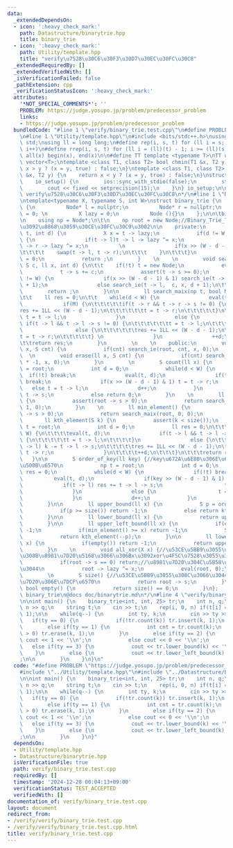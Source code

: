 ```yaml
---
data:
  _extendedDependsOn:
  - icon: ':heavy_check_mark:'
    path: Datastructure/binarytrie.hpp
    title: binary_trie
  - icon: ':heavy_check_mark:'
    path: Utility/template.hpp
    title: "verify\u7528\u30C6\u30F3\u30D7\u30EC\u30FC\u30C8"
  _extendedRequiredBy: []
  _extendedVerifiedWith: []
  _isVerificationFailed: false
  _pathExtension: cpp
  _verificationStatusIcon: ':heavy_check_mark:'
  attributes:
    '*NOT_SPECIAL_COMMENTS*': ''
    PROBLEM: https://judge.yosupo.jp/problem/predecessor_problem
    links:
    - https://judge.yosupo.jp/problem/predecessor_problem
  bundledCode: "#line 1 \"verify/binary_trie.test.cpp\"\n#define PROBLEM \"https://judge.yosupo.jp/problem/predecessor_problem\"\
    \n#line 1 \"Utility/template.hpp\"\n#include <bits/stdc++.h>\nusing namespace\
    \ std;\nusing ll = long long;\n#define rep(i, s, t) for (ll i = s; i < (ll)(t);\
    \ i++)\n#define rrep(i, s, t) for (ll i = (ll)(t) - 1; i >= (ll)(s); i--)\n#define\
    \ all(x) begin(x), end(x)\n\n#define TT template <typename T>\nTT using vec =\
    \ vector<T>;\ntemplate <class T1, class T2> bool chmin(T1 &x, T2 y) {\n    return\
    \ x > y ? (x = y, true) : false;\n}\ntemplate <class T1, class T2> bool chmax(T1\
    \ &x, T2 y) {\n    return x < y ? (x = y, true) : false;\n}\nstruct io_setup {\n\
    \    io_setup() {\n        ios::sync_with_stdio(false);\n        std::cin.tie(nullptr);\n\
    \        cout << fixed << setprecision(15);\n    }\n} io_setup;\n\n/*\n@brief\
    \ verify\u7528\u30C6\u30F3\u30D7\u30EC\u30FC\u30C8\n*/\n#line 1 \"Datastructure/binarytrie.hpp\"\
    \ntemplate<typename X, typename S, int W>\nstruct binary_trie {\n    struct Node\
    \ {\n          Node* l = nullptr;\n          Node* r = nullptr;\n          S s\
    \ = 0; \n          X lazy = 0;\n          Node (){}\n    };\n\n\tbinary_trie(){}\n\
    \n    using np = Node*;\n\t\n    np root = new Node;//Binary_Trie_Tree\u306E\u6839\
    \u3092\u8868\u3059\u30CE\u30FC\u30C9\u3002\n\n    private:\n        void eval(np\
    \ t, int d) {\n            X x = t -> lazy;\n            if(d != W && x != 0)\
    \ {\n                if(t -> l)t -> l -> lazy ^= x;\n                if(t -> r)t\
    \ -> r -> lazy ^= x;\n          \n                if(x >> (W - d - 1) & 1) {\n\
    \t\t\t\t    swap(t -> l, t -> r);\n\t\t\t    }\n\t\t\t}\n            t -> lazy\
    \ = 0;\n            return ;\n        }    \n    \n        void search_ie(np &t,\
    \ S c, ll x, int d) {\n\t\t    if(!t) t = new Node;\n            eval(t, d);\n\
    \            t -> s += c;\n            assert(t -> s >= 0);\n            if(d\
    \ != W) {\n                if(x >> (W - d - 1) & 1) search_ie(t -> r, c, x, d\
    \ + 1);\n                else search_ie(t -> l,  c, x, d + 1);\n\t\t\t}\n    \
    \        return ;\n        }\n\n        ll search_maix(np t, bool M, int d) {\n\
    \t\t    ll res = 0;\n\t\t    while(d < W) {\n                eval(t, d);\n   \
    \             if(M) {\n\t\t\t\t\tif(t -> r && t -> r -> s != 0) {\n\t\t\t\t\t\t\
    res += 1LL << (W - d - 1);\n\t\t\t\t\t\tt = t -> r;\n\t\t\t\t\t}\n\t\t\t\t\telse\
    \ t = t -> l;\n                }\n                else {\n                   \
    \ if(t -> l && t -> l -> s != 0) {\n\t\t\t\t\t\tt = t -> l;\n\t\t\t\t\t}\n   \
    \                 else {\n\t\t\t\t\t\tres += 1LL << (W - d - 1);\n\t\t\t\t\t\t\
    t = t -> r;\n\t\t\t\t\t} \n                }\n                ++d;\n\t\t\t}\n\t\
    \t\treturn res;\n        }\n        \n    \n    public:\n        void insert(ll\
    \ x, S cnt) {\n            if(cnt) search_ie(root, cnt, x, 0);\n        }\n  \
    \  \n        void erase(ll x, S cnt) {\n            if(cnt) search_ie(root, cnt\
    \ * -1, x, 0);\n        }\n        \n        S count(ll x) {\n            np t\
    \ = root;\n            int d = 0;\n            while(d < W) {\n              \
    \  if(!t) break;\n                eval(t, d);\n                if(t -> s == 0)\
    \ break;\n                if(x >> (W - d - 1) & 1) t = t -> r;\n             \
    \   else t = t -> l;\n                d++;\n            }\n            if(t) return\
    \ t -> s;\n            else return 0;\n        }\n    \n        ll max_element()\
    \ {\n            assert(root -> s > 0);\n            return search_maix(root,\
    \ 1, 0);\n        }\n    \n        ll min_element() {\n            assert(root\
    \ -> s > 0);\n            return search_maix(root, 0, 0);\n        }\n    \n \
    \       ll kth_element(S k) {\n            assert(k < size());\n            np\
    \ t = root;\n            int d = 0;\n            ll res = 0;\n\t\t\twhile(d <\
    \ W) {\n\t\t\t\teval(t, d);\n                if(t -> l && t -> l -> s >= k + 1)\
    \ {\n\t\t\t\t\tt = t -> l;\n\t\t\t\t}\n                else {\n\t\t\t\t\tif(t\
    \ -> l) k -= t -> l -> s;\n\t\t\t\t\tres += 1LL << (W - d - 1);\n\t\t\t\t\tt =\
    \ t -> r;\n                }\n\t\t\t\t++d;\n\t\t\t}\n\t\t\treturn res;\n     \
    \   }\n\n        S order_of_key(ll key) {//key\u672A\u6E80\u306E\u6570\u5B57\u306E\
    \u500B\u6570\n            np t = root;\n            int d = 0;\n            S\
    \ res = 0;\n            while(d < W) {\n                if(!t) break;\n      \
    \          eval(t, d);\n                if(key >> (W - d - 1) & 1) {\n       \
    \             if(t -> l) res += t -> l -> s;\n                    t = t -> r;\n\
    \                }\n                else {\n                    t = t -> l;\n\
    \                }\n                d++;\n            }\n            return res;\n\
    \        }\n\n        ll upper_bound(ll x) {\n            S p = order_of_key(x+1);\n\
    \            if(p >= size()) return -1;\n            else return kth_element(p);\n\
    \        }\n\n        ll lower_bound(ll x) {\n            return upper_bound(--x);\n\
    \        }\n\n        ll upper_left_bound(ll x) {\n            if(empty()) return\
    \ -1;\n            if(min_element() >= x) return -1;\n            S p = order_of_key(x);\n\
    \            return kth_element(--p);\n        }\n\n        ll lower_left_bound(ll\
    \ x) {\n            if(empty()) return -1;\n            return upper_left_bound(++x);\n\
    \        }\n    \n        void all_xor(X x) {//\u53CE\u5BB9\u3055\u308C\u3066\u3044\
    \u308B\u8981\u7D20\u5168\u3066\u306Bx\u3092xor\u4F5C\u7528\u3055\u305B\u308B\n\
    \            if(root -> s == 0) return;//\u8981\u7D20\u304C\u5B58\u5728\u3057\u306A\
    \u3044\n            root -> lazy ^= x;\n            eval(root, 0);\n        }\n\
    \        \n        S size() {//\u53CE\u5BB9\u3055\u308C\u3066\u3044\u308B\u8981\
    \u7D20\u306E\u7DCF\u6570\n            return root -> s;\n        }\n\n       \
    \ bool empty() {\n            return size() == 0;\n        }\n};    \n/*\n@brief\
    \ binary_trie\n@docs doc/binarytrie.md\n*/\n#line 4 \"verify/binary_trie.test.cpp\"\
    \n\nint main() {\n    binary_trie<int, int, 25> tr;\n    int n, q;\n    cin >>\
    \ n >> q;\n    string t;\n    cin >> t;\n    rep(i, 0, n) if(t[i] == '1') tr.insert(i,\
    \ 1);\n\n    while(q--) {\n        int ty, k;\n        cin >> ty >> k;\n     \
    \   if(ty == 0) {\n            if(!tr.count(k)) tr.insert(k, 1);\n        }\n\
    \        else if(ty == 1) {\n            int cnt = tr.count(k);\n            if(cnt\
    \ > 0) tr.erase(k, 1);\n        }\n        else if(ty == 2) {\n            if(tr.count(k))\
    \ cout << 1 << '\\n';\n            else cout << 0 << '\\n';\n        }\n     \
    \   else if(ty == 3) {\n            cout << tr.lower_bound(k) << '\\n';\n    \
    \    }\n        else {\n            cout << tr.lower_left_bound(k) << \"\\n\"\
    ;\n\n        }\n    }\n}\n"
  code: "#define PROBLEM \"https://judge.yosupo.jp/problem/predecessor_problem\"\n\
    #include \"../Utility/template.hpp\"\n#include \"../Datastructure/binarytrie.hpp\"\
    \n\nint main() {\n    binary_trie<int, int, 25> tr;\n    int n, q;\n    cin >>\
    \ n >> q;\n    string t;\n    cin >> t;\n    rep(i, 0, n) if(t[i] == '1') tr.insert(i,\
    \ 1);\n\n    while(q--) {\n        int ty, k;\n        cin >> ty >> k;\n     \
    \   if(ty == 0) {\n            if(!tr.count(k)) tr.insert(k, 1);\n        }\n\
    \        else if(ty == 1) {\n            int cnt = tr.count(k);\n            if(cnt\
    \ > 0) tr.erase(k, 1);\n        }\n        else if(ty == 2) {\n            if(tr.count(k))\
    \ cout << 1 << '\\n';\n            else cout << 0 << '\\n';\n        }\n     \
    \   else if(ty == 3) {\n            cout << tr.lower_bound(k) << '\\n';\n    \
    \    }\n        else {\n            cout << tr.lower_left_bound(k) << \"\\n\"\
    ;\n\n        }\n    }\n}"
  dependsOn:
  - Utility/template.hpp
  - Datastructure/binarytrie.hpp
  isVerificationFile: true
  path: verify/binary_trie.test.cpp
  requiredBy: []
  timestamp: '2024-12-28 00:04:13+09:00'
  verificationStatus: TEST_ACCEPTED
  verifiedWith: []
documentation_of: verify/binary_trie.test.cpp
layout: document
redirect_from:
- /verify/verify/binary_trie.test.cpp
- /verify/verify/binary_trie.test.cpp.html
title: verify/binary_trie.test.cpp
---
```

